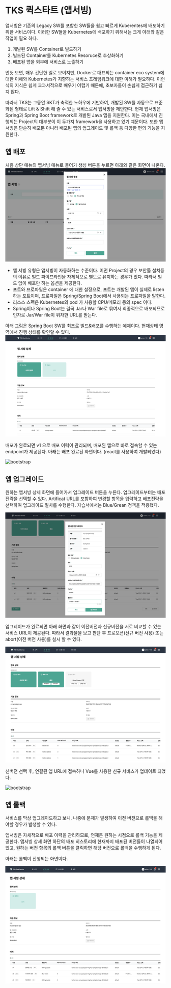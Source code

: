 # TKS 퀵스타트 (앱서빙)

   앱서빙은 기존의 Legacy SW를 포함한 SW들을 쉽고 빠르게 Kuberentes에 배포하기 위한 서비스이다.
   이러한 SW들을 Kubernetes에 배포하기 위해서는 크게 아래와 같은 작업이 필요 하다.
   
   1. 개발된 SW를 Container로 빌드하기
   2. 빌드된 Container를 Kubernetes Resoruce로 추상화하기
   3. 배포된 앱을 외부에 서비스로 노출하기
   
   언뜻 보면, 매우 간단한 일로 보이지만, Docker로 대표되는 container eco system에 대한 이해와 Kubernetes가 지향하는 서비스 프레임워크에 대한 이해가 필요하다. 이런식의 지식은 쉽게 교과서적으로 배우기 어렵기 때문에, 초보자들이 손쉽게 접근하기 쉽지 않다.

   따라서 TKS는 그동안 SKT가 축적한 노하우에 기반하여, 개발된 SW를 자동으로 표준화된 형태로 Lift & Shift 해 줄 수 있는 서비스로서 앱서빙을 제안한다.
   현재 앱서빙은 Spring과 Spring Boot framework로 개발된 Java 앱을 지원한다. 이는 국내에서 진행되는 Project의 대부분이 이 두가지 framework을 사용하고 있기 떄문이다. 또한 앱서빙은 단순히 배포뿐 아니라 배포된 앱의 업그레이드 및 롤백 등 다양한 편의 기능을 지원한다.  
   
## **앱 배포**

   처음 상단 매뉴의 앱서빙 매뉴로 들어가 생성  버튼을 누르면 아래와 같은 화면이 나온다.
     ![bootstrap](../assets/images/tks-app-c.png)

   - 앱 서빙 유형은 앱서빙이 자동화하는 수준이다. 어떤 Project의 경우 보안툴 설치등의 이유로 빌드 파이프라인을 자체적으로 별도로 유지하는 경우가 있다. 따라서 빌드 없이 배포만 하는 옵션을 제공한다.
   - 포트와 프로파일은 container 에 대한 설정으로, 포트는 개발된 앱이 실제로 listen하는 포트이며, 프로파일은 Spring/Spring Boot에서 사용되는 프로파일을 말한다.
   - 리소스 스펙은 Kubernetes의 pod 가 사용할 CPU/메모리 등의 spec 이다.
   - Spring이나 Spring Boot는 결국 Jar나 War file로 묶여서 최종적으로 배포되므로 인자로 Jar/War file이 위차한 URL를 받는다.  
  
   아래 그림은 Spring Boot SW를 최초로 빌드&배포를 수행하는 예제이다. 현재상태 영역에서 진행 상태를 확인할 수 있다.
   ![bootstrap](../assets/images/tks-app-deploy-status.png)

   배포가 완료되면 v1 으로 배포 이력이 관리되며, 배포된 앱으로 바로 접속할 수 있는 endpoint가 제공된다. 아래는 배포 완료된 화면이다. (react를 사용하여 개발되었다)

   ![bootstrap](../assets/images/tks-app-v1.png)  
   
## **앱 업그레이드**

   원하는 앱서빙 상세 화면에 들어가서 업그레이드 버튼을 누른다. 업그레이드부터는 배포전략을 선택할 수 있다. Artificat URL를 포함하여 변경할 항목을 입력하고 배포전략을 선택하여 업그레이드 절차를 수행한다. 자습서에서는 Blue/Grean 정책을 적용했다.

   ![bootstrap](../assets/images/tks-app-upgrade-modal.png)  
  
   업그레이드가 완료되면 아래 화면과 같이 이전버전과 신규버전을 서로 비교할 수 있는 서비스 URL이 제공된다. 따라서 결과물을 보고 판단 후 프로모션(신규 버전 사용) 또는 abort(이전 버전 사용)를 실시 할 수 있다.

   ![bootstrap](../assets/images/tks-app-bg-wait.png)  
  
   신버전 선택 후, 연결된 앱 URL에 접속하니 Vue를 사용한 신규 서비스가 업데이트 되었다.

   ![bootstrap](../assets/images/tks-app-v2.png)  
  
## **앱 롤백**

   서비스를 막상 업그레이드하고 보니, 나중에 문제가 발생하여 이전 버전으로 롤백을 해야할 경우가 발생할 수 있다.

   앱서빙은 자체적으로 배포 이력을 관리하므로, 언제든 원하는 시점으로 롤백 기능을 제공한다. 앱서빙 상세 화면 하단의 배포 히스토리에 현재까지 배포된 버전들이 나열되어있고, 원하는 버전 항목의 롤백 버튼을 클릭하면 해당 버전으로 롤백을 수행하게 된다.


   아래는 롤백이 진행되는 화면이다.

   ![bootstrap](../assets/images/tks-app-rollback.png)
